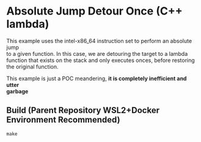 # Absolute Jump Detour Once (C++ lambda)
This example uses the intel-x86_64 instruction set to perform an absolute jump  
to a given function. In this case, we are detouring the target to a lambda  
function that exists on the stack and only executes onces, before restoring  
the original function.

This example is just a POC meandering, **it is completely inefficient and utter  
garbage**

## Build (Parent Repository WSL2+Docker Environment Recommended)
`make`
